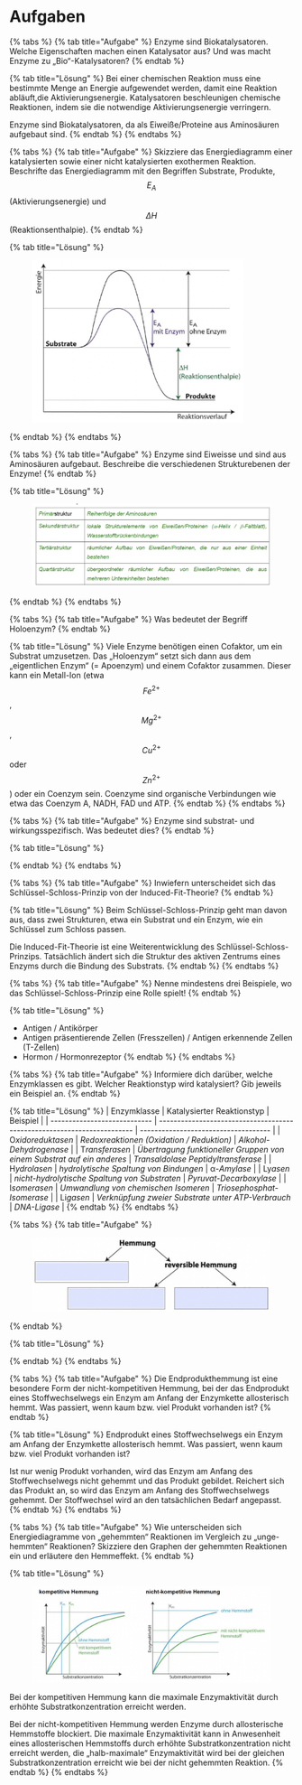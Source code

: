# Aufgaben

{% tabs %}
{% tab title="Aufgabe" %}
Enzyme sind Biokatalysatoren. Welche Eigenschaften machen einen Katalysator aus? Und was macht Enzyme zu „Bio“-Katalysatoren?&#x20;
{% endtab %}

{% tab title="Lösung" %}
&#x20;Bei einer chemischen Reaktion muss eine bestimmte Menge an Energie aufgewendet werden, damit eine Reaktion abläuft,die Aktivierungsenergie. Katalysatoren beschleunigen chemische Reaktionen, indem sie die notwendige Aktivierungsenergie verringern.&#x20;

Enzyme sind Biokatalysatoren, da als Eiweiße/Proteine aus Aminosäuren aufgebaut sind.
{% endtab %}
{% endtabs %}

{% tabs %}
{% tab title="Aufgabe" %}
Skizziere das Energiediagramm einer katalysierten sowie einer nicht katalysierten exothermen Reaktion. Beschrifte das Energiediagramm mit den Begriffen Substrate, Produkte, $$E_A$$(Aktivierungsenergie) und $$\Delta H$$ (Reaktionsenthalpie).
{% endtab %}

{% tab title="Lösung" %}
<figure><img src="../../.gitbook/assets/image (3) (1).png" alt="" width="375"><figcaption></figcaption></figure>
{% endtab %}
{% endtabs %}

{% tabs %}
{% tab title="Aufgabe" %}
Enzyme sind Eiweisse und sind aus Aminosäuren aufgebaut. Beschreibe die verschiedenen Strukturebenen der Enzyme!&#x20;
{% endtab %}

{% tab title="Lösung" %}
<figure><img src="../../.gitbook/assets/image (4) (1).png" alt=""><figcaption></figcaption></figure>
{% endtab %}
{% endtabs %}

{% tabs %}
{% tab title="Aufgabe" %}
Was bedeutet der Begriff Holoenzym?&#x20;
{% endtab %}

{% tab title="Lösung" %}
Viele Enzyme benötigen einen Cofaktor, um ein Substrat umzusetzen. Das „Holoenzym“ setzt sich dann aus dem „eigentlichen Enzym“ (= Apoenzym) und einem Cofaktor zusammen. Dieser kann ein Metall-Ion (etwa $$Fe^{2+}$$, $$Mg^{2+}$$, $$Cu^{2+}$$ oder $$Zn^{2+}$$) oder ein Coenzym sein. Coenzyme sind organische Verbindungen wie etwa das Coenzym A, NADH, FAD und ATP.
{% endtab %}
{% endtabs %}

{% tabs %}
{% tab title="Aufgabe" %}
Enzyme sind substrat- und wirkungsspezifisch. Was bedeutet dies?&#x20;
{% endtab %}

{% tab title="Lösung" %}

{% endtab %}
{% endtabs %}

{% tabs %}
{% tab title="Aufgabe" %}
Inwiefern unterscheidet sich das Schlüssel-Schloss-Prinzip von der Induced-Fit-Theorie?&#x20;
{% endtab %}

{% tab title="Lösung" %}
Beim Schlüssel-Schloss-Prinzip geht man davon aus, dass zwei Strukturen, etwa ein Substrat und ein Enzym, wie ein Schlüssel zum Schloss passen.&#x20;

Die Induced-Fit-Theorie ist eine Weiterentwicklung des Schlüssel-Schloss-Prinzips. Tatsächlich ändert sich die Struktur des aktiven Zentrums eines Enzyms durch die Bindung des Substrats.&#x20;
{% endtab %}
{% endtabs %}

{% tabs %}
{% tab title="Aufgabe" %}
Nenne mindestens drei Beispiele, wo das Schlüssel-Schloss-Prinzip eine Rolle spielt!&#x20;
{% endtab %}

{% tab title="Lösung" %}
* Antigen / Antikörper&#x20;
* Antigen präsentierende Zellen (Fresszellen) / Antigen erkennende Zellen (T-Zellen)
* Hormon / Hormonrezeptor&#x20;
{% endtab %}
{% endtabs %}

{% tabs %}
{% tab title="Aufgabe" %}
Informiere dich darüber, welche Enzymklassen es gibt. Welcher Reaktionstyp wird katalysiert? Gib jeweils ein Beispiel an.&#x20;
{% endtab %}

{% tab title="Lösung" %}
|  Enzymklasse                 | Katalysierter Reaktionstyp                                              | Beispiel                             |
| ---------------------------- | ----------------------------------------------------------------------- | ------------------------------------ |
| &#x4F;_&#x78;idoreduktasen_  | _Redoxreaktionen (Oxidation / Reduktion)_                               | _Alkohol-Dehydrogenase_              |
| &#x54;_&#x72;ansferasen_     | _Übertragung funktioneller Gruppen von einem Substrat auf ein anderes_  | _Transaldolase Peptidyltransferase_  |
| &#x48;_&#x79;drolasen_       | _hydrolytische Spaltung von Bindungen_                                  | &#x3B1;_-Amylase_                    |
| L&#x79;_&#x61;sen_           | _nicht-hydrolytische Spaltung von Substraten_                           | _Pyruvat-Decarboxylase_              |
| &#x49;_&#x73;omerasen_       | _Umwandlung von chemischen Isomeren_                                    | _Triosephosphat-Isomerase_           |
| L&#x69;_&#x67;asen_          | _Verknüpfung zweier Substrate unter ATP-Verbrauch_                      | _DNA-Ligase_                         |
{% endtab %}
{% endtabs %}

{% tabs %}
{% tab title="Aufgabe" %}
<figure><img src="../../.gitbook/assets/image (4).png" alt=""><figcaption></figcaption></figure>
{% endtab %}

{% tab title="Lösung" %}

{% endtab %}
{% endtabs %}

{% tabs %}
{% tab title="Aufgabe" %}
Die Endprodukthemmung ist eine besondere Form der nicht-kompetitiven Hemmung, bei der das Endprodukt eines Stoffwechselwegs ein Enzym am Anfang der Enzymkette allosterisch hemmt. Was passiert, wenn kaum bzw. viel Produkt vorhanden ist?&#x20;
{% endtab %}

{% tab title="Lösung" %}
Endprodukt eines Stoffwechselwegs ein Enzym am Anfang der Enzymkette allosterisch hemmt. Was passiert, wenn kaum bzw. viel Produkt vorhanden ist?&#x20;

Ist nur wenig Produkt vorhanden, wird das Enzym am Anfang des Stoffwechselwegs nicht gehemmt und das Produkt gebildet. Reichert sich das Produkt an, so wird das Enzym am Anfang des Stoffwechselwegs gehemmt. Der Stoffwechsel wird an den tatsächlichen Bedarf angepasst.&#x20;
{% endtab %}
{% endtabs %}

{% tabs %}
{% tab title="Aufgabe" %}
Wie unterscheiden sich Energiediagramme von „gehemmten“ Reaktionen im Vergleich zu „unge-hemmten“ Reaktionen? Skizziere den Graphen der gehemmten Reaktionen ein und erläutere den Hemmeffekt.&#x20;
{% endtab %}

{% tab title="Lösung" %}
<figure><img src="../../.gitbook/assets/image (2) (1) (1).png" alt=""><figcaption></figcaption></figure>

Bei der kompetitiven Hemmung kann die maximale Enzymaktivität durch erhöhte Substratkonzentration erreicht werden.&#x20;

Bei der nicht-kompetitiven Hemmung werden Enzyme durch allosterische Hemmstoffe blockiert. Die maximale Enzymaktivität kann in Anwesenheit eines allosterischen Hemmstoffs durch erhöhte Substratkonzentration nicht erreicht werden, die „halb-maximale“ Enzymaktivität wird bei der gleichen Substratkonzentration erreicht wie bei der nicht gehemmten Reaktion.
{% endtab %}
{% endtabs %}
